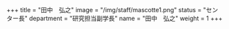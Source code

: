 +++
title = "田中　弘之"
image = "/img/staff/mascotte1.png"
status = "センター長"
department = "研究担当副学長"
name = "田中　弘之"
weight = 1
+++